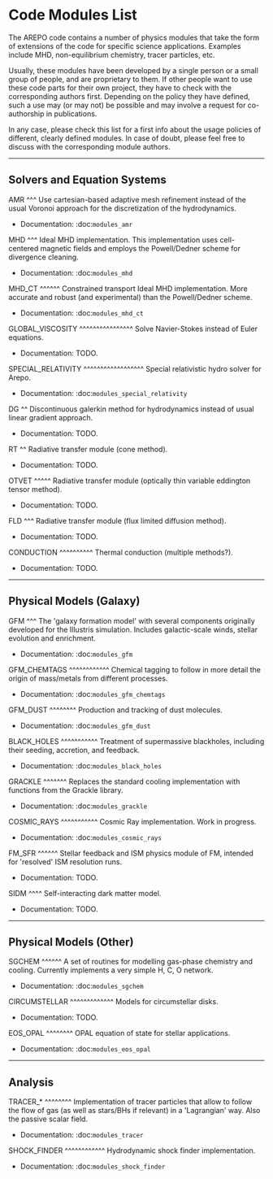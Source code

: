 
Code Modules List
=================

The AREPO code contains a number of physics modules that take the
form of extensions of the code for specific science applications. 
Examples include MHD, non-equilibrium chemistry, tracer particles,
etc.

Usually, these modules have been developed by a single person or a
small group of people, and are proprietary to them. If other people
want to use these code parts for their own project, they have to
check with the corresponding authors first. Depending on the policy
they have defined, such a use may (or may not) be possible and may 
involve a request for co-authorship in publications. 

In any case, please check this list for a first info about the
usage policies of different, clearly defined modules. In case of
doubt, please feel free to discuss with the corresponding module
authors.


-----


Solvers and Equation Systems
----------------------------

AMR
^^^
Use cartesian-based adaptive mesh refinement instead of the usual Voronoi approach for the 
discretization of the hydrodynamics.

* Documentation: :doc:`modules_amr`


MHD
^^^
Ideal MHD implementation. This implementation uses cell-centered magnetic fields
and employs the Powell/Dedner scheme for divergence cleaning.

* Documentation: :doc:`modules_mhd`


MHD_CT
^^^^^^
Constrained transport Ideal MHD implementation. More accurate and robust (and experimental) 
than the Powell/Dedner scheme.

* Documentation: :doc:`modules_mhd_ct`


GLOBAL_VISCOSITY
^^^^^^^^^^^^^^^^
Solve Navier-Stokes instead of Euler equations.

* Documentation: TODO.


SPECIAL_RELATIVITY
^^^^^^^^^^^^^^^^^^
Special relativistic hydro solver for Arepo.

* Documentation: :doc:`modules_special_relativity`


DG
^^
Discontinuous galerkin method for hydrodynamics instead of usual linear gradient approach.

* Documentation: TODO.


RT
^^
Radiative transfer module (cone method).

* Documentation: TODO.


OTVET
^^^^^
Radiative transfer module (optically thin variable eddington tensor method).

* Documentation: TODO.


FLD
^^^
Radiative transfer module (flux limited diffusion method).

* Documentation: TODO.


CONDUCTION
^^^^^^^^^^
Thermal conduction (multiple methods?).

* Documentation: TODO.


-----


Physical Models (Galaxy)
------------------------

GFM
^^^
The 'galaxy formation model' with several components originally developed for the Illustris 
simulation. Includes galactic-scale winds, stellar evolution and enrichment.

* Documentation: :doc:`modules_gfm`


GFM_CHEMTAGS
^^^^^^^^^^^^
Chemical tagging to follow in more detail the origin of mass/metals from different processes.

* Documentation: :doc:`modules_gfm_chemtags`


GFM_DUST
^^^^^^^^
Production and tracking of dust molecules.

* Documentation: :doc:`modules_gfm_dust`


BLACK_HOLES
^^^^^^^^^^^
Treatment of supermassive blackholes, including their seeding, accretion, and feedback. 

* Documentation: :doc:`modules_black_holes`


GRACKLE
^^^^^^^
Replaces the standard cooling implementation with functions from the Grackle library.

* Documentation: :doc:`modules_grackle`


COSMIC_RAYS
^^^^^^^^^^^
Cosmic Ray implementation. Work in progress.

* Documentation: :doc:`modules_cosmic_rays`


FM_SFR
^^^^^^
Stellar feedback and ISM physics module of FM, intended for 'resolved' ISM resolution runs.

* Documentation: TODO.


SIDM
^^^^
Self-interacting dark matter model.

* Documentation: TODO.


-----


Physical Models (Other)
-----------------------

SGCHEM
^^^^^^
A set of routines for modelling gas-phase chemistry and cooling.
Currently implements a very simple H, C, O network.

* Documentation: :doc:`modules_sgchem`


CIRCUMSTELLAR
^^^^^^^^^^^^^
Models for circumstellar disks.

* Documentation: TODO.


EOS_OPAL
^^^^^^^^
OPAL equation of state for stellar applications.

* Documentation: :doc:`modules_eos_opal`


-----


Analysis
--------

TRACER_*
^^^^^^^^
Implementation of tracer particles that allow to follow the flow of gas (as well as stars/BHs 
if relevant) in a 'Lagrangian' way. Also the passive scalar field.

* Documentation: :doc:`modules_tracer`


SHOCK_FINDER 
^^^^^^^^^^^^
Hydrodynamic shock finder implementation. 

* Documentation: :doc:`modules_shock_finder`

